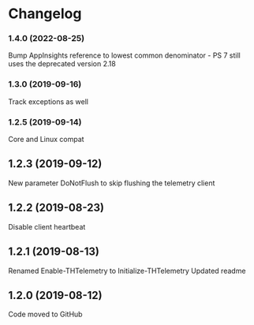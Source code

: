 # Changelog
### 1.4.0 (2022-08-25)
Bump AppInsights reference to lowest common denominator - PS 7 still uses the deprecated version 2.18
### 1.3.0 (2019-09-16)
Track exceptions as well

### 1.2.5 (2019-09-14)
Core and Linux compat

## 1.2.3 (2019-09-12)
New parameter DoNotFlush to skip flushing the telemetry client

## 1.2.2 (2019-08-23)
Disable client heartbeat

## 1.2.1 (2019-08-13)
Renamed Enable-THTelemetry to Initialize-THTelemetry
Updated readme

## 1.2.0 (2019-08-12)
Code moved to GitHub
